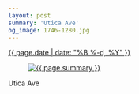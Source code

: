 ```yaml
---
layout: post
summary: 'Utica Ave'
og_image: 1746-1280.jpg
---
```


<div class="post">
 <time>
  <a href="/1746">
   {{ page.date | date: "%B %-d, %Y" }}
  </a>
 </time>
 <a href="/1746">
  <figure data-taken="2/14/2023">
   <img alt="{{ page.summary }}" sizes="(min-width: 700px) 50vw, calc(100vw - 2rem)" src="{{ site.assets_url }}/1746-640.jpg" srcset="{{ site.assets_url }}/1746-320.jpg 320w, {{ site.assets_url }}/1746-640.jpg 640w, {{ site.assets_url }}/1746-960.jpg 960w, {{ site.assets_url }}/1746-1280.jpg 1280w"/>
  </figure>
 </a>
 <span>
  Utica Ave
 </span>
</div>
